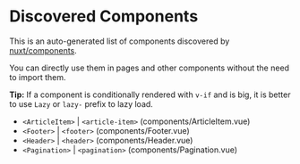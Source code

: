 # Discovered Components

This is an auto-generated list of components discovered by [nuxt/components](https://github.com/nuxt/components).

You can directly use them in pages and other components without the need to import them.

**Tip:** If a component is conditionally rendered with `v-if` and is big, it is better to use `Lazy` or `lazy-` prefix to lazy load.

- `<ArticleItem>` | `<article-item>` (components/ArticleItem.vue)
- `<Footer>` | `<footer>` (components/Footer.vue)
- `<Header>` | `<header>` (components/Header.vue)
- `<Pagination>` | `<pagination>` (components/Pagination.vue)
